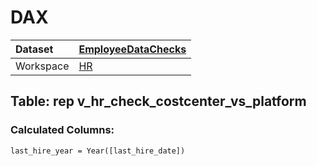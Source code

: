 



# DAX

|Dataset|[EmployeeDataChecks](./../EmployeeDataChecks.md)|
| :--- | :--- |
|Workspace|[HR](../../Workspaces/HR.md)|

## Table: rep v_hr_check_costcenter_vs_platform

### Calculated Columns:


```dax
last_hire_year = Year([last_hire_date])
```

